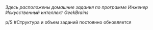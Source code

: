 *Здесь расположены домашние задания по программе Инженер Искусственный интеллект GeekBrains*

p/S #Структура и объем заданий постоянно обновляется